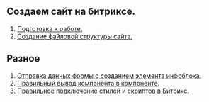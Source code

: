 ## Создаем сайт на битриксе.
1. [Подготовка к работе.](https://github.com/Ozimnadius/bitrix-development/tree/main/1.%20%D0%9F%D0%BE%D0%B4%D0%B3%D0%BE%D1%82%D0%BE%D0%B2%D0%BA%D0%B0%20%D0%BA%20%D1%80%D0%B0%D0%B1%D0%BE%D1%82%D0%B5)
2. [Создание файловой структуры сайта.]()

## Разное
1. [Отправка данных формы с созданием элемента инфоблока.]()
2. [Правильный вывод компонента в компоненте.]()
3. [Правильное подключение стилей и скриптов в Битрикс.]()